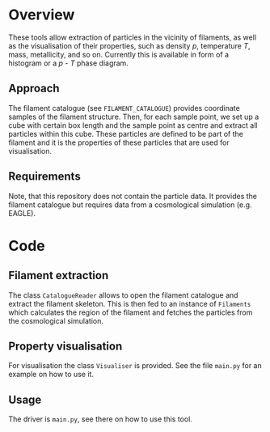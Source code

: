 # Overview

These tools allow extraction of particles in the vicinity of filaments, as well as 
the visualisation of their properties, such as density _p_, temperature _T_, mass, metallicity, and so on.
Currently this is available in form of a histogram or a _p - T_ phase diagram.

## Approach

The filament catalogue (see `FILAMENT_CATALOGUE`) provides coordinate samples of the filament structure.
Then, for each sample point, we set up a cube with certain box length and the sample point as centre and extract
all particles within this cube. 
These particles are defined to be part of the filament and it is the properties of these particles that are used 
for visualisation.

## Requirements

Note, that this repository does not contain the particle data. 
It provides the filament catalogue but requires data from a cosmological simulation (e.g. EAGLE).

# Code

## Filament extraction

The class `CatalogueReader` allows to open the filament catalogue and extract the filament skeleton.
This is then fed to an instance of `Filaments` which calculates the region of the filament and fetches the particles
from the cosmological simulation.

## Property visualisation

For visualisation the class `Visualiser` is provided. 
See the file `main.py` for an example on how to use it.

## Usage

The driver is `main.py`, see there on how to use this tool.

